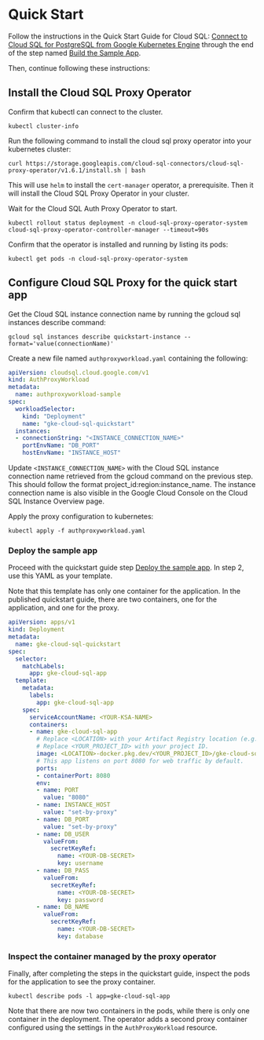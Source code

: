 # Quick Start

Follow the instructions in the Quick Start Guide for Cloud SQL: 
[Connect to Cloud SQL for PostgreSQL from Google Kubernetes Engine](
https://cloud.google.com/sql/docs/postgres/connect-instance-kubernetes)
through the end of the step named [Build the Sample App](
https://cloud.google.com/sql/docs/postgres/connect-instance-kubernetes#build_the_sample_app).

Then, continue following these instructions:

## Install the Cloud SQL Proxy Operator

Confirm that kubectl can connect to the cluster.

```shell
kubectl cluster-info
```

Run the following command to install the cloud sql proxy operator into
your kubernetes cluster:

<!-- {x-release-please-start-version} -->
```shell
curl https://storage.googleapis.com/cloud-sql-connectors/cloud-sql-proxy-operator/v1.6.1/install.sh | bash
```
<!-- {x-release-please-end} -->

This will use `helm` to install the `cert-manager` operator, a prerequisite. Then
it will install the Cloud SQL Proxy Operator in your cluster.

Wait for the Cloud SQL Auth Proxy Operator to start.

```shell
kubectl rollout status deployment -n cloud-sql-proxy-operator-system cloud-sql-proxy-operator-controller-manager --timeout=90s
```

Confirm that the operator is installed and running by listing its pods:

```shell
kubectl get pods -n cloud-sql-proxy-operator-system
```

## Configure Cloud SQL Proxy for the quick start app

Get the Cloud SQL instance connection name by running the gcloud sql instances describe command:

```shell
gcloud sql instances describe quickstart-instance --format='value(connectionName)'
```

Create a new file named `authproxyworkload.yaml` containing the following:

```yaml
apiVersion: cloudsql.cloud.google.com/v1
kind: AuthProxyWorkload
metadata:
  name: authproxyworkload-sample
spec:
  workloadSelector:
    kind: "Deployment"
    name: "gke-cloud-sql-quickstart"
  instances:
  - connectionString: "<INSTANCE_CONNECTION_NAME>"
    portEnvName: "DB_PORT"
    hostEnvName: "INSTANCE_HOST"
```

Update `<INSTANCE_CONNECTION_NAME>` with the Cloud SQL instance connection name
retrieved from the gcloud command on the previous step. This should follow the format
project_id:region:instance_name. The instance connection name is also visible
in the Google Cloud Console on the Cloud SQL Instance Overview page.

Apply the proxy configuration to kubernetes:

```shell
kubectl apply -f authproxyworkload.yaml
```

### Deploy the sample app

Proceed with the quickstart guide step [Deploy the sample app](
https://cloud.google.com/sql/docs/postgres/connect-instance-kubernetes#deploy_the_sample_app).
In step 2, use this YAML as your template.

Note that this template has only one container for the application. In the published
quickstart guide, there are two containers, one for the application, and one for the
proxy.

```yaml
apiVersion: apps/v1
kind: Deployment
metadata:
  name: gke-cloud-sql-quickstart
spec:
  selector:
    matchLabels:
      app: gke-cloud-sql-app
  template:
    metadata:
      labels:
        app: gke-cloud-sql-app
    spec:
      serviceAccountName: <YOUR-KSA-NAME>
      containers:
      - name: gke-cloud-sql-app
        # Replace <LOCATION> with your Artifact Registry location (e.g., us-central1).
        # Replace <YOUR_PROJECT_ID> with your project ID.
        image: <LOCATION>-docker.pkg.dev/<YOUR_PROJECT_ID>/gke-cloud-sql-repo/gke-sql:latest
        # This app listens on port 8080 for web traffic by default.
        ports:
        - containerPort: 8080
        env:
        - name: PORT
          value: "8080"
        - name: INSTANCE_HOST
          value: "set-by-proxy"
        - name: DB_PORT
          value: "set-by-proxy"
        - name: DB_USER
          valueFrom:
            secretKeyRef:
              name: <YOUR-DB-SECRET>
              key: username
        - name: DB_PASS
          valueFrom:
            secretKeyRef:
              name: <YOUR-DB-SECRET>
              key: password
        - name: DB_NAME
          valueFrom:
            secretKeyRef:
              name: <YOUR-DB-SECRET>
              key: database
```

### Inspect the container managed by the proxy operator
Finally, after completing the steps in the quickstart guide, inspect the pods
for the application to see the proxy container.

```shell
kubectl describe pods -l app=gke-cloud-sql-app
```

Note that there are now two containers in the pods, while there is only one
container in the deployment. The operator adds a second proxy container configured
using the settings in the `AuthProxyWorkload` resource. 
